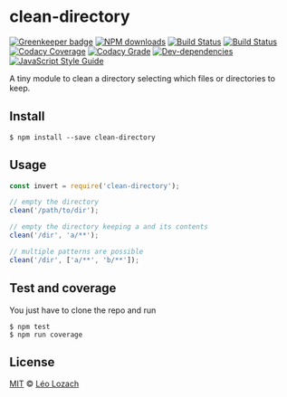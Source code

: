 # clean-directory

[![Greenkeeper badge](https://badges.greenkeeper.io/Leelow/clean-directory.svg)](https://greenkeeper.io/)
[![NPM downloads][downloads-image]][downloads-url]
[![Build Status][travis-image]][travis-url]
[![Build Status][appveyor-image]][appveyor-url]
[![Codacy Coverage][codacy-coverage-image]][codacy-coverage-url]
[![Codacy Grade][codacy-grade-image]][codacy-grade-url]
[![Dev-dependencies][dev-dependencies-image]][dev-dependencies-url]
[![JavaScript Style Guide][javascript-standard-image]][javascript-standard-url]

A tiny module to clean a directory selecting which files or directories to keep.

## Install

```
$ npm install --save clean-directory
```

## Usage

```js
const invert = require('clean-directory');

// empty the directory
clean('/path/to/dir'); 

// empty the directory keeping a and its contents
clean('/dir', 'a/**');

// multiple patterns are possible
clean('/dir', ['a/**', 'b/**']);
```

## Test and coverage
You just have to clone the repo and run

```
$ npm test
$ npm run coverage
```

## License

[MIT](LICENSE) © [Léo Lozach](https://github.com/Leelow)

[downloads-image]: https://img.shields.io/npm/dt/clean-directory.svg?maxAge=3600
[downloads-url]: https://www.npmjs.com/package/clean-directory
[travis-image]: https://travis-ci.org/Leelow/clean-directory.svg?branch=master
[travis-url]: https://travis-ci.org/Leelow/clean-directory
[appveyor-image]: https://ci.appveyor.com/api/projects/status/4qbyuoo6kvxab4b5?svg=true
[appveyor-url]: https://ci.appveyor.com/project/Leelow/clean-directory
[codacy-coverage-image]: https://api.codacy.com/project/badge/Coverage/225159e9829d472f84fdacbceaaf5db5
[codacy-coverage-url]: https://www.codacy.com/app/Leelow/clean-directory?utm_source=github.com&utm_medium=referral&utm_content=Leelow/clean-directory&utm_campaign=Badge_Coverage
[codacy-grade-image]: https://api.codacy.com/project/badge/Grade/225159e9829d472f84fdacbceaaf5db5
[codacy-grade-url]: https://www.codacy.com/app/Leelow/clean-directory?utm_source=github.com&amp;utm_medium=referral&amp;utm_content=Leelow/clean-directory&amp;utm_campaign=Badge_Grade
[dev-dependencies-image]: https://david-dm.org/leelow/clean-directory/dev-status.svg
[dev-dependencies-url]: https://david-dm.org/leelow/clean-directory?type=dev
[javascript-standard-image]: https://img.shields.io/badge/code%20style-standard-brightgreen.svg
[javascript-standard-url]: http://standardjs.com/
